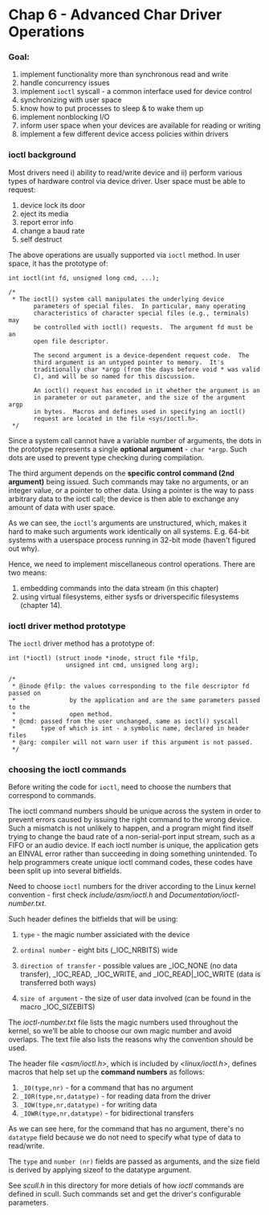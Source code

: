 # Chap 6 - Advanced Char Driver Operations
### Goal:
1. implement functionality more than synchronous read and write
2. handle concurrency issues
3. implement ```ioctl``` syscall - a common interface used for device control
4. synchronizing with user space
5. know how to put processes to sleep & to wake them up
6. implement nonblocking I/O
7. inform user space when your devices are available for reading or writing
8. implement a few different device access policies within drivers

### ioctl background
Most drivers need i) ability to read/write device and ii) perform various types of hardware control via device driver. User space must be able to request:
    
1. device lock its door
2. eject its media
3. report error info
4. change a baud rate
5. self destruct

The above operations are usually supported via ```ioctl``` method. In user space, it has the prototype of:
```
int ioctl(int fd, unsigned long cmd, ...);

/*
 * The ioctl() system call manipulates the underlying device
       parameters of special files.  In particular, many operating
       characteristics of character special files (e.g., terminals) may
       be controlled with ioctl() requests.  The argument fd must be an
       open file descriptor.

       The second argument is a device-dependent request code.  The
       third argument is an untyped pointer to memory.  It's
       traditionally char *argp (from the days before void * was valid
       C), and will be so named for this discussion.

       An ioctl() request has encoded in it whether the argument is an
       in parameter or out parameter, and the size of the argument argp
       in bytes.  Macros and defines used in specifying an ioctl()
       request are located in the file <sys/ioctl.h>.
 */
```

Since a system call cannot have a variable number of arguments, the dots in the prototype represents a single **optional argument** - ```char *argp```. Such dots are used to prevent type checking during compilation.

The third argument depends on the **specific control command (2nd argument)** being issued. Such commands may take no arguments, or an integer value, or a pointer to other data. Using a pointer is the way to pass arbitrary data to the ioctl call; the device is then able to exchange any amount of data with user space.

As we can see, the ```ioctl```'s arguments are unstructured, which, makes it hard to make such arguments work identically on all systems. E.g. 64-bit systems with a userspace process running in 32-bit mode (haven't figured out why).

Hence, we need to implement miscellaneous control operations. There are two means:
1. embedding commands into the data stream (in this chapter)
2. using virtual filesystems, either sysfs or driverspecific filesystems (chapter 14).


### ioctl driver method prototype
The ```ioctl``` driver method has a prototype of:
```
int (*ioctl) (struct inode *inode, struct file *filp,
                unsigned int cmd, unsigned long arg);

/*
 * @inode @filp: the values corresponding to the file descriptor fd passed on
 *               by the application and are the same parameters passed to the
 *               open method.
 * @cmd: passed from the user unchanged, same as ioctl() syscall
 *       type of which is int - a symbolic name, declared in header files
 * @arg: compiler will not warn user if this argument is not passed.
 */
```

### choosing the ioctl commands
Before writing the code for ```ioctl```, need to choose the numbers that correspond to commands.

The ioctl command numbers should be unique across the system in order to prevent errors caused by issuing the right command to the wrong device. Such a mismatch is not unlikely to happen, and a program might find itself trying to change the baud rate of a non-serial-port input stream, such as a FIFO or an audio device. If each ioctl number is unique, the application gets an EINVAL error rather than succeeding in doing something unintended. To help programmers create unique ioctl command codes, these codes have been split up into several bitfields.

Need to choose ```ioctl``` numbers for the driver according to the Linux kernel convention - first check *include/asm/ioctl.h* and *Documentation/ioctl-number.txt*. 

Such header defines the bitfields that will be using: 

1. ```type``` - 
    the magic number assiciated with the device

2. ```ordinal number``` - 
    eight bits (_IOC_NRBITS) wide

3. ```direction of transfer``` -
    possible values are _IOC_NONE (no data transfer), _IOC_READ, _IOC_WRITE, and _IOC_READ|_IOC_WRITE (data is transferred both ways)

4. ```size of argument``` - 
    the size of user data involved (can be found in the macro _IOC_SIZEBITS)

The *ioctl-number.txt* file lists the magic numbers used throughout the kernel, so we’ll be able to choose our own magic number and avoid overlaps. The text file also lists the reasons why the convention should be used.

The header file *<asm/ioctl.h>*, which is included by *<linux/ioctl.h>*, defines macros that help set up the **command numbers** as follows: 

1. ```_IO(type,nr)``` - for a command that has no argument
2. ```_IOR(type,nr,datatype)``` - for reading data from the driver
3. ```_IOW(type,nr,datatype)``` - for writing data
4. ```_IOWR(type,nr,datatype)``` - for bidirectional transfers

As we can see here, for the command that has no argument, there's no ```datatype``` field because we do not need to specify what type of data to read/write. 

The ```type``` and ```number (nr)``` fields are passed as arguments, and the size field is derived by applying sizeof to the datatype argument.

See *scull.h* in this directory for more detials of how *ioctl* commands are defined in scull. Such commands set and get the driver's configurable parameters.


